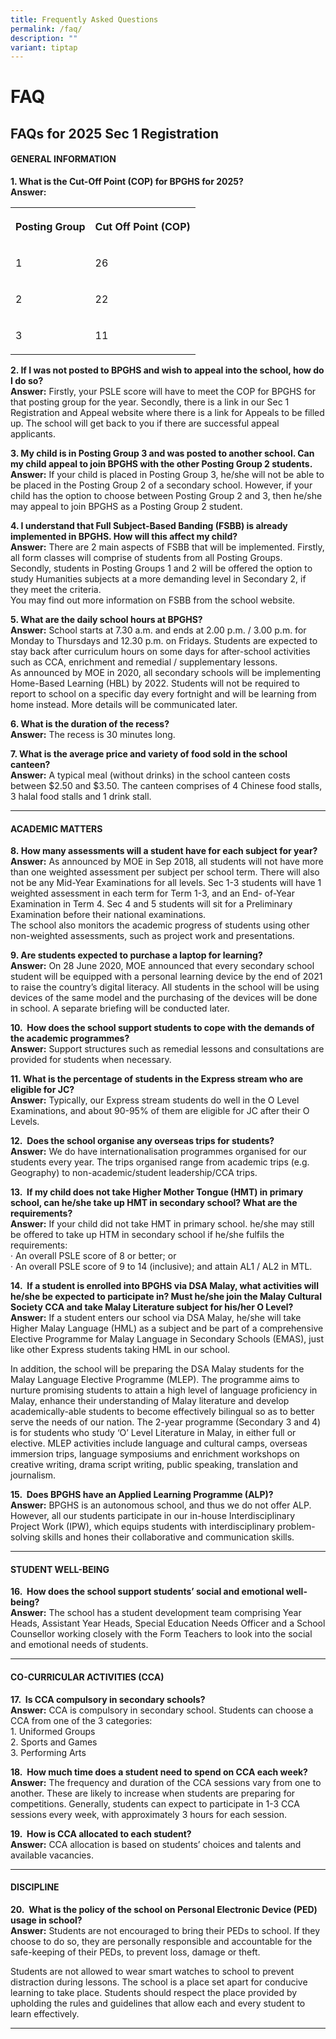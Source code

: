 ```yaml
---
title: Frequently Asked Questions
permalink: /faq/
description: ""
variant: tiptap
---
```

<h1>FAQ</h1>
<h2>FAQs for 2025 Sec 1 Registration</h2>
<h4><strong>GENERAL INFORMATION</strong></h4>
<p><strong>1. What is the Cut-Off Point (COP) for BPGHS for 2025? </strong>
<br><strong>Answer:</strong>
</p>
<table style="minWidth: 50px">
<colgroup>
<col>
<col>
</colgroup>
<tbody>
<tr>
<th rowspan="1" colspan="1">
<p>Posting Group</p>
</th>
<th rowspan="1" colspan="1">
<p>Cut Off Point (COP)</p>
</th>
</tr>
<tr>
<td rowspan="1" colspan="1">
<p>1</p>
</td>
<td rowspan="1" colspan="1">
<p>26</p>
</td>
</tr>
<tr>
<td rowspan="1" colspan="1">
<p>2</p>
</td>
<td rowspan="1" colspan="1">
<p>22</p>
</td>
</tr>
<tr>
<td rowspan="1" colspan="1">
<p>3</p>
</td>
<td rowspan="1" colspan="1">
<p>11</p>
</td>
</tr>
</tbody>
</table>
<p></p>
<p><strong>2. If I was not posted to BPGHS and wish to appeal into the school, how do I do so? </strong>
<br><strong>Answer:</strong> Firstly, your PSLE score will have to meet the
COP for BPGHS for that posting group for the year. Secondly, there is a
link in our Sec 1 Registration and Appeal website where there is a link
for Appeals to be filled up. The school will get back to you if there are
successful appeal applicants.</p>
<p><strong>3. My child is in Posting Group 3 and was posted to another school. Can my child appeal to join BPGHS with the other Posting Group 2 students. </strong>
<br><strong>Answer:</strong> If your child is placed in Posting Group 3, he/she
will not be able to be placed in the Posting Group 2 of a secondary school.
However, if your child has the option to choose between Posting Group 2
and 3, then he/she may appeal to join BPGHS as a Posting Group 2 student.</p>
<p><strong>4. I understand that Full Subject-Based Banding (FSBB) is already implemented in BPGHS. How will this affect my child? </strong>
<br><strong>Answer:</strong> There are 2 main aspects of FSBB that will be
implemented. Firstly, all form classes will comprise of students from all
Posting Groups. Secondly, students in Posting Groups 1 and 2 will be offered
the option to study Humanities subjects at a more demanding level in Secondary
2, if they meet the criteria.
<br>You may find out more information on FSBB from the school website.</p>
<p><strong>5. What are the daily school hours at BPGHS? </strong>
<br><strong>Answer:</strong> School starts at 7.30 a.m. and ends at 2.00 p.m.
/ 3.00 p.m. for Monday to Thursdays and 12.30 p.m. on Fridays. Students
are expected to stay back after curriculum hours on some days for after-school
activities such as CCA, enrichment and remedial / supplementary lessons.
<br>As announced by MOE in 2020, all secondary schools will be implementing
Home-Based Learning (HBL) by 2022. Students will not be required to report
to school on a specific day every fortnight and will be learning from home
instead. More details will be communicated later.</p>
<p><strong>6. What is the duration of the recess? </strong>
<br><strong>Answer:</strong> The recess is 30 minutes long.</p>
<p><strong>7. What is the average price and variety of food sold in the school canteen? </strong>
<br><strong>Answer:</strong> A typical meal (without drinks) in the school
canteen costs between $2.50 and $3.50. The canteen comprises of 4 Chinese
food stalls, 3 halal food stalls and 1 drink stall.</p>
<hr>
<h4>ACADEMIC MATTERS</h4>
<p><strong>8.&nbsp;How many assessments will a student have for each subject for year? </strong>
<br><strong>Answer:</strong> As announced by MOE in Sep 2018, all students
will not have more than one weighted assessment per subject per school
term. There will also not be any Mid-Year Examinations for all levels.
Sec 1-3 students will have 1 weighted assessment in each term for Term
1-3, and an End- of-Year Examination in Term 4. Sec 4 and 5 students will
sit for a Preliminary Examination before their national examinations.
<br>The school also monitors the academic progress of students using other
non-weighted assessments, such as project work and presentations.</p>
<p><strong>9. Are students expected to purchase a laptop for learning? </strong>
<br><strong>Answer:</strong> On 28 June 2020, MOE announced that every secondary
school student will be equipped with a personal learning device by the
end of 2021 to raise the country’s digital literacy. All students in the
school will be using devices of the same model and the purchasing of the
devices will be done in school. A separate briefing will be conducted later.</p>
<p><strong>10.&nbsp; How does the school support students to cope with the demands of the academic programmes? </strong>
<br><strong>Answer:</strong> Support structures such as remedial lessons and
consultations are provided for students when necessary.</p>
<p><strong>11.&nbsp;What is the percentage of students in the Express stream who are eligible for JC? </strong>
<br><strong>Answer:</strong> Typically, our Express stream students do well
in the O Level Examinations, and about 90-95% of them are eligible for
JC after their O Levels.</p>
<p><strong>12.&nbsp; Does the school organise any overseas trips for students? </strong>
<br><strong>Answer:</strong> We do have internationalisation programmes organised
for our students every year. The trips organised range from academic trips
(e.g. Geography) to non-academic/student leadership/CCA trips.</p>
<p><strong>13.&nbsp; If my child does not take Higher Mother Tongue (HMT) in primary school, can he/she take up HMT in secondary school? What are the requirements? </strong>
<br><strong>Answer:</strong> If your child did not take HMT in primary school.
he/she may still be offered to take up HTM in secondary school if he/she
fulfils the requirements:
<br>· An overall PSLE score of 8 or better; or
<br>· An overall PSLE score of 9 to 14 (inclusive); and attain AL1 / AL2 in
MTL.</p>
<p><strong>14.&nbsp; If a student is enrolled into BPGHS via DSA Malay, what activities will he/she be expected to participate in? Must he/she join the Malay Cultural Society CCA and take Malay Literature subject for his/her O Level? </strong>
<br><strong>Answer:</strong> If a student enters our school via DSA Malay,
he/she will take Higher Malay Language (HML) as a subject and be part of
a comprehensive Elective Programme for Malay Language in Secondary Schools
(EMAS), just like other Express students taking HML in our school.</p>
<p>In addition, the school will be preparing the DSA Malay students for the
Malay Language Elective Programme (MLEP). The programme aims to nurture
promising students to attain a high level of language proficiency in Malay,
enhance their understanding of Malay literature and develop academically-able
students to become effectively bilingual so as to better serve the needs
of our nation. The 2-year programme (Secondary 3 and 4) is for students
who study ‘O’ Level Literature in Malay, in either full or elective. MLEP
activities include language and cultural camps, overseas immersion trips,
language symposiums and enrichment workshops on creative writing, drama
script writing, public speaking, translation and journalism.</p>
<p><strong>15.&nbsp; Does BPGHS have an Applied Learning Programme (ALP)? </strong>
<br><strong>Answer:</strong> BPGHS is an autonomous school, and thus we do
not offer ALP. However, all our students participate in our in-house Interdisciplinary
Project Work (IPW), which equips students with interdisciplinary problem-solving
skills and hones their collaborative and communication skills.</p>
<hr>
<h4>STUDENT WELL-BEING</h4>
<p><strong>16.&nbsp; How does the school support students’ social and emotional well-being?<br>Answer:</strong> The
school has a student development team comprising Year Heads, Assistant
Year Heads, Special Education Needs Officer and a School Counsellor working
closely with the Form Teachers to look into the social and emotional needs
of students.</p>
<hr>
<h4>CO-CURRICULAR ACTIVITIES (CCA)</h4>
<p><strong>17.&nbsp; Is CCA compulsory in secondary schools?</strong>
<br><strong>Answer:</strong> CCA is compulsory in secondary school. Students
can choose a CCA from one of the 3 categories:
<br>1. Uniformed Groups
<br>2. Sports and Games
<br>3. Performing Arts</p>
<p><strong>18.&nbsp; How much time does a student need to spend on CCA each week? </strong>
<br><strong>Answer:</strong> The frequency and duration of the CCA sessions
vary from one to another. These are likely to increase when students are
preparing for competitions. Generally, students can expect to participate
in 1-3 CCA sessions every week, with approximately 3 hours for each session.</p>
<p><strong>19.&nbsp; How is CCA allocated to each student? </strong>
<br><strong>Answer:</strong> CCA allocation is based on students’ choices and
talents and available vacancies.</p>
<hr>
<h4>DISCIPLINE</h4>
<p><strong>20.&nbsp; What is the policy of the school on Personal Electronic Device (PED) usage in school?</strong>
<br><strong>Answer:</strong> Students are not encouraged to bring their PEDs
to school. If they choose to do so, they are personally responsible and
accountable for the safe-keeping of their PEDs, to prevent loss, damage
or theft.</p>
<p>Students are not allowed to wear smart watches to school to prevent distraction
during lessons. The school is a place set apart for conducive learning
to take place. Students should respect the place provided by upholding
the rules and guidelines that allow each and every student to learn effectively.</p>
<hr>
<p></p>